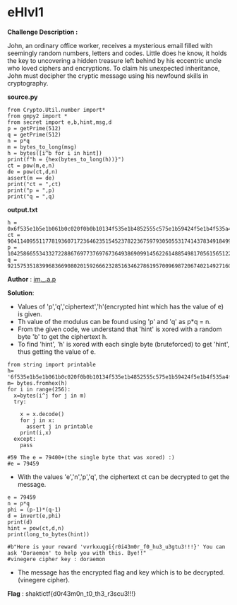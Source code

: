 # eHlvl1
**Challenge Description :**

John, an ordinary office worker, receives a mysterious email filled with seemingly random numbers, letters and codes. Little does he know, it holds the key to uncovering a hidden treasure left behind by his eccentric uncle who loved ciphers and encryptions. To claim his unexpected inheritance, John must decipher the cryptic message using his newfound skills in cryptography.

**source.py**
```python=
from Crypto.Util.number import*
from gmpy2 import *
from secret import e,b,hint,msg,d
p = getPrime(512)
q = getPrime(512)
n = p*q
m = bytes_to_long(msg)
h = bytes([i^b for i in hint])
print(f"h = {hex(bytes_to_long(h))}")
ct = pow(m,e,n)
de = pow(ct,d,n)
assert(m == de)
print("ct = ",ct)
print("p = ",p)
print("q = ",q)
```
**output.txt**
```
h = 0x6f535e1b5e1b061b0c020f0b0b10134f535e1b4852555c575e1b59424f5e1b4f535a4f1b4c5a481b4354495e5f121b0112
ct =  90411409551177819360717236462351545237822367597930505531741437834918499125195272674859389978951589180632146502190429979348445123366914000167832349866368754227474060832624537550600921894849466284315037863094795265822884392628050584343158613338754532642964368052098136565157343201877382609610774291396944124354
p =  10425866553433272288676977376976736493869099145622614885498170561565122111495807572631609087909399078701783905493563029715011322065331636751277834978526061
q =  9215753518399683669080201592666232851634627861957009698720674021492716071355990364002777325458055207969176695525292834842774295594232711456066623178861093

```

**Author** : [im._.a.p](https://twitter.com/im_a_p_)

**Solution**:

* Values of 'p','q','ciphertext','h'(encrypted hint which has the value of e) is given.
* Th value of the modulus can be found using 'p' and 'q' as p*q = n.
* From the given code, we understand that 'hint' is xored with a random byte 'b' to get the ciphertext h.
* To find 'hint', 'h' is xored with each single byte (bruteforced) to get 'hint', thus getting the value of e.
```python=
from string import printable
h= '6f535e1b5e1b061b0c020f0b0b10134f535e1b4852555c575e1b59424f5e1b4f535a4f1b4c5a481b4354495e5f121b0112'
m= bytes.fromhex(h)
for i in range(256):
  x=bytes(i^j for j in m)
  try:

    x = x.decode()
    for j in x:
      assert j in printable
    print(i,x)
  except:
    pass
  
#59 The e = 79400+(the single byte that was xored) :)
#e = 79459
```
* With the values 'e','n','p','q', the ciphertext ct can be decrypted to get the message.
```python=
e = 79459
n = p*q
phi = (p-1)*(q-1)
d = invert(e,phi)
print(d)
hint = pow(ct,d,n)
print(long_to_bytes(hint))

#b"Here is your reward 'vvrkxuqgi{r0i43m0r_f0_hu3_u3gtu3!!!}' You can ask 'Doraemon' to help you with this. Bye!!"
#vinegere cipher key : doraemon
```
* The message has the encrypted flag and key which is to be decrypted.(vinegere cipher).

**Flag** : shaktictf{d0r43m0n_t0_th3_r3scu3!!!}
